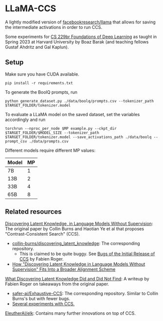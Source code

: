 # LLaMA-CCS

A lightly modified version of [facebookresearch/llama](https://github.com/facebookresearch/llama) that allows for saving the intermediate activations in order to run CCS.

Some experiments for [CS 229br Foundations of Deep Learning](https://boazbk.github.io/mltheoryseminar/) as taught in Spring 2023 at Harvard University by Boaz Barak (and teaching fellows Gustaf Ahdritz and Gal Kaplun).

## Setup

Make sure you have CUDA available.

```
pip install -r requirements.txt
```

To generate the BoolQ prompts, run

```
python generate_dataset.py ./data/boolq/prompts.csv --tokenizer_path $TARGET_FOLDER/tokenizer.model
```

To evaluate a LLaMA model on the saved dataset, set the variables accordingly and run

```
torchrun --nproc_per_node $MP example.py --ckpt_dir $TARGET_FOLDER/$MODEL_SIZE --tokenizer_path $TARGET_FOLDER/tokenizer.model --save_activations_path ./data/boolq --prompt_csv ./data/prompts.csv
```

Different models require different MP values:

|  Model | MP |
|--------|----|
| 7B     | 1  |
| 13B    | 2  |
| 33B    | 4  |
| 65B    | 8  |

## Related resources

[Discovering Latent Knowledge, in Language Models Without Supervision](https://arxiv.org/abs/2212.03827): The original paper by Collin Burns and Haotian Ye et al that proposes "Contrast-Consistent Search" (CCS).
- [collin-burns/discovering_latent_knowledge](https://github.com/collin-burns/discovering_latent_knowledge): The corresponding repository.
  - This is claimed to be quite buggy. See [Bugs of the Initial Release of CCS](https://docs.google.com/document/d/16Q8ZJFloA-x2lR65hs80rbbjX70TteCSMhuDQGcC75Q/edit?usp=sharing) by Fabien Roger.
- [How "Discovering Latent Knowledge in Language Models Without Supervision" Fits Into a Broader Alignment Scheme](https://www.lesswrong.com/posts/L4anhrxjv8j2yRKKp/how-discovering-latent-knowledge-in-language-models-without)

[What Discovering Latent Knowledge Did and Did Not Find](https://www.lesswrong.com/posts/bWxNPMy5MhPnQTzKz/what-discovering-latent-knowledge-did-and-did-not-find-4): A writeup by Fabien Roger on takeaways from the original paper.

- [safer-ai/Exhaustive-CCS](https://github.com/safer-ai/Exhaustive-CCS): The corresponding repository. Similar to Collin Burns's but with fewer bugs.
- [Several experiments with CCS.](https://docs.google.com/document/d/1LCjjnUPN51gHl_rmCWEmmtbY-Wu1dixzOif14e-7i-U/edit)

[EleutherAI/elk](https://github.com/EleutherAI/elk): Contains many further innovations on top of CCS.
